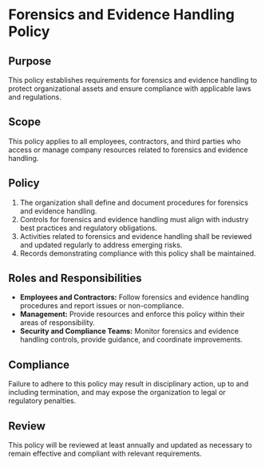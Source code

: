 # Forensics and Evidence Handling Policy

## Purpose
This policy establishes requirements for forensics and evidence handling to protect organizational assets and ensure compliance with applicable laws and regulations.

## Scope
This policy applies to all employees, contractors, and third parties who access or manage company resources related to forensics and evidence handling.

## Policy
1. The organization shall define and document procedures for forensics and evidence handling.
2. Controls for forensics and evidence handling must align with industry best practices and regulatory obligations.
3. Activities related to forensics and evidence handling shall be reviewed and updated regularly to address emerging risks.
4. Records demonstrating compliance with this policy shall be maintained.

## Roles and Responsibilities
- **Employees and Contractors:** Follow forensics and evidence handling procedures and report issues or non-compliance.
- **Management:** Provide resources and enforce this policy within their areas of responsibility.
- **Security and Compliance Teams:** Monitor forensics and evidence handling controls, provide guidance, and coordinate improvements.

## Compliance
Failure to adhere to this policy may result in disciplinary action, up to and including termination, and may expose the organization to legal or regulatory penalties.

## Review
This policy will be reviewed at least annually and updated as necessary to remain effective and compliant with relevant requirements.
